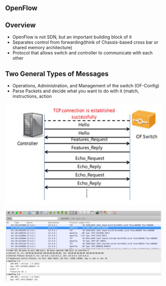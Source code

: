 ## OpenFlow



## Overview

* OpenFlow is not SDN, but an important building block of it
* Separates control from forwarding(think of Chassis-based cross bar or shared memory architecture)
* Protocol that allows switch and controller to communicate with each other



## Two General Types of Messages

* Operations, Administration, and Management of the switch (OF-Config)
* Parse Packets and decide what you want to do with it (match, instructions, action

![!Openflow controller message exchange](https://github.com/hojat-gazestani/openstack/blob/main/PIC/05-Openflow_controller_message_exchange.png)



![Packet matching](https://github.com/hojat-gazestani/openstack/blob/main/PIC/06-Openflow_controller_message_exchange_wireshark.png)
